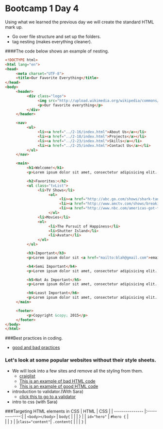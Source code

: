 Bootcamp 1 Day 4
================

Using what we learned the previous day we will create the standard HTML mark up. 

+ Go over file structure and set up the folders. 
+ tag nesting (makes everything cleaner).

####The code below shows an example of nesting.	
```html
<!DOCTYPE html>
<html lang="en">
<head>
     <meta charset="UTF-8">
     <title>Our Favorite Everything</title>
</head>
<body>
     <header>
          <div class="logo">
               <img src="http://upload.wikimedia.org/wikipedia/commons/e/e1/Featured_Article_Star.svg" alt="star">
               <p>Our favorite everything</p>
          </div>
     </header>

     <nav>
          <ul>
               <li><a href="../2-16/index.html">About Us</a></li>
               <li><a href="../2-18/index.html">Projects</a></li>
               <li><a href="../2-23/index.html">Skills</a></li>
               <li><a href="../2-25/index.html">Contact Us</a></li>
          </ul>
     </nav>

     <main>
          <h1>Welcome!</h1>
          <p>Lorem ipsum dolor sit amet, consectetur adipisicing elit. Modi, quo ad, eaque doloremque placeat voluptas accusamus aut qui ea sed, ab culpa iusto officia expedita quia animi! Quidem omnis, fugiat!</p>

          <h2>Favorites:</h2>
          <ul class="tvList">
               <li>TV Shows</li>
                    <ol>
                         <li><a href="http://abc.go.com/shows/shark-tank">Shark Tank</a></li>
                         <li><a href="http://www.amctv.com/shows/breaking-bad" target="_blank">Breaking Bad</a></li>
                         <li><a href="http://www.nbc.com/americas-got-talent">AGT</a></li>
                    </ol>
               <li>Movies</li>
               <ol>
                    <li>The Pursuit of Happiness</li>
                    <li>Shutter Island</li>
                    <li>Avatar</li>
               </ol>
          </ul>

          <h3>Important</h3>
          <p>Lorem ipsum dolor sit <a href="mailto:blah@gmail.com">email me</a>, consectetur adipisicing elit. Officiis asperiores natus, commodi tempore id mollitia in eius nam iste modi dolore error, voluptatibus quisquam repellendus vero eos rem ab maxime.</p>

          <h4>Semi Important</h4>
          <p>Lorem ipsum dolor sit amet, consectetur adipisicing elit. Blanditiis optio quisquam eveniet, eius nemo cum at corporis vitae itaque! Modi quibusdam ducimus, necessitatibus ad excepturi alias qui sint possimus nam.</p>

          <h5>Not As Important</h5>
          <p>Lorem ipsum dolor sit amet, consectetur adipisicing elit. Officia consequuntur atque, qui possimus deserunt voluptatem nam blanditiis obcaecati similique voluptatum perferendis natus, optio impedit architecto dolorum cum sit. Voluptatem, nulla.</p>

          <h6>Least Important</h6>
          <p>Lorem ipsum dolor sit amet, consectetur adipisicing elit. Iusto magni labore illo architecto ipsum? Magni voluptates porro dicta, laborum, quae dolorem, sint non atque repudiandae inventore ab id cupiditate, odio.</p>
     </main>

     <footer>
          <p>Copyright &copy; 2015</p>
     </footer>
</body>
</html>
```
###Best practices in coding.
+ [good and bad practices](http://learn.shayhowe.com/html-css/writing-your-best-code/)

### Let's look at some popular websites without their style sheets.
+ We will look into a few sites and remove all the styling from them.
	+ [craiglist](https://fresno.craigslist.org/)
	+ [This is an example of bad HTML code](http://www.highcallingcockers.com/)
	+ [This is an example of good HTML code](https://www.missionbicycle.com/)
+ introduction to validator.(With Sara)
	+ [click this to go to a validator](http://validator.w3.org/#validate_by_uri)     
+ intro to css (with Sara)

###Targeting HTML elements in CSS
|   HTML          |  CSS          | 
| --------------- |:-------------:| 
| `<body></body>` | `body{`       |
|				  |	 }            |
| `id="hero"`     | `#hero {`     |		
|                 |	`}`           | 
|`class="content"`| `.content{`   |
|                 |	`}`           | 
